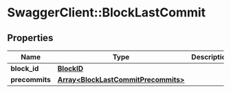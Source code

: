 # SwaggerClient::BlockLastCommit

## Properties
Name | Type | Description | Notes
------------ | ------------- | ------------- | -------------
**block_id** | [**BlockID**](BlockID.md) |  | [optional] 
**precommits** | [**Array&lt;BlockLastCommitPrecommits&gt;**](BlockLastCommitPrecommits.md) |  | [optional] 


